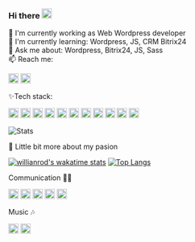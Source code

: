 ### Hi there <img src="https://raw.githubusercontent.com/MartinHeinz/MartinHeinz/master/wave.gif" height="20">

🔭 I'm currently working as Web Wordpress developer<br />
🌱 I'm currently learning: Wordpress, JS, CRM Bitrix24<br />
💬 Ask me about: Wordpress, Bitrix24, JS, Sass<br />
📫 Reach me:

[<img src="https://img.shields.io/badge/LinkedIn-0077B5?style=for-the-badge&logo=linkedin&logoColor=white" alt="github stats" height="20" />](https://www.linkedin.com/in/denis-kravchuk/) [<img src="https://img.shields.io/badge/Facebook-1877F2?style=for-the-badge&logo=facebook&logoColor=white" alt="github stats" height="20" />](https://www.facebook.com/denis.kravchuk.ua)

✨Tech stack:

<img src="https://img.shields.io/badge/Windows-0078D6?style=for-the-badge&logo=windows&logoColor=white" alt="github stats" height="20" /> <img src="https://img.shields.io/badge/Ubuntu-E95420?style=for-the-badge&logo=ubuntu&logoColor=white" alt="github stats" height="20" /> <img src="https://img.shields.io/badge/HTML5-E34F26?style=for-the-badge&logo=html5&logoColor=white" alt="github stats" height="20" /> <img src="https://img.shields.io/badge/CSS3-1572B6?style=for-the-badge&logo=css3&logoColor=white" alt="github stats" height="20" /> <img src="https://img.shields.io/badge/Sass-CC6699?style=for-the-badge&logo=sass&logoColor=whit" alt="github stats" height="20" /> <img src="https://img.shields.io/badge/JavaScript-F7DF1E?style=for-the-badge&logo=javascript&logoColor=black" alt="github stats" height="20" /> <img src="https://img.shields.io/badge/jQuery-0769AD?style=for-the-badge&logo=jquery&logoColor=white" alt="github stats" height="20" /> <img src="https://img.shields.io/badge/Node.js-43853D?style=for-the-badge&logo=node.js&logoColor=white" alt="github stats" height="20" /> <img src="https://img.shields.io/badge/PHP-777BB4?style=for-the-badge&logo=php&logoColor=white" alt="github stats" height="20" /> <img src="https://img.shields.io/badge/React-20232A?style=for-the-badge&logo=react&logoColor=61DAFB" alt="github stats" height="20" /> <img src="https://img.shields.io/badge/Redux-593D88?style=for-the-badge&logo=redux&logoColor=white" alt="github stats" height="20" />

![Stats](https://github-readme-stats.vercel.app/api?username=luminousnow&show_icons=true&hide_title=true)

🎨 Little bit more about my pasion

[![willianrod's wakatime stats](https://github-readme-stats.vercel.app/api/wakatime?username=luminousnow&layout=compact&langs_count=6&range=last_7_days&custom_title=Weekly%20stats)](https://github.com/anuraghazra/github-readme-stats) [![Top Langs](https://github-readme-stats.vercel.app/api/top-langs/?username=luminousnow&layout=compact&langs_count=6&card_width=445)](https://github.com/anuraghazra/github-readme-stats)

Communication 🤜🤛

<img src="https://img.shields.io/badge/Slack-4A154B?style=for-the-badge&logo=slack&logoColor=white" alt="github stats" height="20" /> <img src="https://img.shields.io/badge/Discord-7289DA?style=for-the-badge&logo=discord&logoColor=white" alt="github stats" height="20" /> <img src="https://img.shields.io/badge/Zoom-2D8CFF?style=for-the-badge&logo=zoom&logoColor=white" alt="github stats" height="20" /> <img src="https://aleen42.github.io/badges/src/stackoverflow.svg" alt="github stats" height="20" /> <img src="https://img.shields.io/badge/Medium-12100E?style=for-the-badge&logo=medium&logoColor=white" alt="github stats" height="20" />

Music 🎶

<img src="https://img.shields.io/badge/Deezer-FEAA2D?style=for-the-badge&logo=deezer&logoColor=white" alt="github stats" height="20" /> <img src="https://img.shields.io/badge/YouTube_Music-FF0000?style=for-the-badge&logo=youtube-music&logoColor=white" alt="github stats" height="20" />
